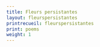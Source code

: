 ```yaml
---
title: Fleurs persistantes
layout: fleurspersistantes
printrecueil: fleurspersistantes
print: poems
weight: 1
---
```

